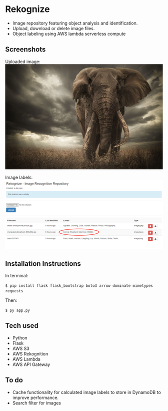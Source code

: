 # Rekognize
<ul>
<li>Image repository featuring object analysis and identification.</li>
<li>Upload, download or delete image files.</li>
<li>Object labeling using AWS lambda serverless compute</li>
</ul>

## Screenshots
Uploaded image:
![elephantimage](manipulatedelephant-800x534.jpg "inp_image")

Image labels:
![imagelabels](screenshoot.png "screenshot")

## Installation Instructions
In terminal:

`$ pip install flask flask_bootstrap boto3 arrow dominate mimetypes requests`  

Then:

`$ py app.py`

## Tech used
<ul>
<li>Python</li>
<li>Flask</li>
<li>AWS S3</li>
<li>AWS Rekognition</li>
<li>AWS Lambda</li>
<li>AWS API Gateway</li>
</ul>

## To do
<ul>
<li>Cache functionality for calculated image labels to store in DynamoDB to improve performance.</li>
<li>Search filter for images</li>
</ul>